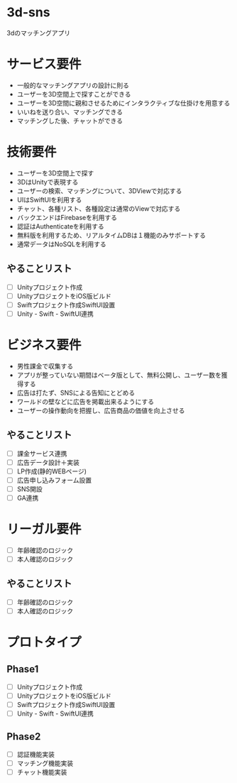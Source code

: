 # 3d-sns
3dのマッチングアプリ

# サービス要件

- 一般的なマッチングアプリの設計に則る
- ユーザーを3D空間上で探すことができる
- ユーザーを3D空間に親和させるためにインタラクティブな仕掛けを用意する
- いいねを送り合い、マッチングできる
- マッチングした後、チャットができる

# 技術要件

- ユーザーを3D空間上で探す
- 3DはUnityで表現する
- ユーザーの検索、マッチングについて、3DViewで対応する
- UIはSwiftUIを利用する
- チャット、各種リスト、各種設定は通常のViewで対応する
- バックエンドはFirebaseを利用する
- 認証はAuthenticateを利用する
- 無料版を利用するため、リアルタイムDBは１機能のみサポートする
- 通常データはNoSQLを利用する

## やることリスト

- [ ] Unityプロジェクト作成
- [ ] UnityプロジェクトをiOS版ビルド
- [ ] Swiftプロジェクト作成SwiftUI設置
- [ ] Unity - Swift - SwiftUI連携

# ビジネス要件

- 男性課金で収集する
- アプリが整っていない期間はベータ版として、無料公開し、ユーザー数を獲得する
- 広告は打たず、SNSによる告知にとどめる
- ワールドの壁などに広告を掲載出来るようにする
- ユーザーの操作動向を把握し、広告商品の価値を向上させる

## やることリスト

- [ ] 課金サービス連携
- [ ] 広告データ設計＋実装
- [ ] LP作成(静的WEBページ)
- [ ] 広告申し込みフォーム設置
- [ ] SNS開設
- [ ] GA連携

# リーガル要件

- [ ] 年齢確認のロジック
- [ ] 本人確認のロジック

## やることリスト

- [ ] 年齢確認のロジック
- [ ] 本人確認のロジック

# プロトタイプ

## Phase1

- [ ] Unityプロジェクト作成
- [ ] UnityプロジェクトをiOS版ビルド
- [ ] Swiftプロジェクト作成SwiftUI設置
- [ ] Unity - Swift - SwiftUI連携

## Phase2

- [ ] 認証機能実装
- [ ] マッチング機能実装
- [ ] チャット機能実装
